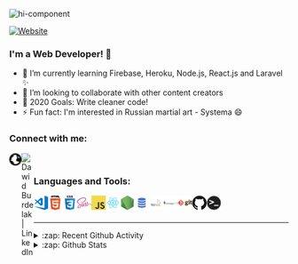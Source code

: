 ![hi-component](hi-component.png) 

[![Website](https://img.shields.io/website?label=davidburdelak.pl&style=for-the-badge&url=https%3A%2F%2Fdavidburdelak.pl)](https://davidburdelak.pl)

### I'm a Web Developer! 👋

- 🌱 I’m currently learning Firebase, Heroku, Node.js, React.js and Laravel ✨
- 👯 I’m looking to collaborate with other content creators
- 🥅 2020 Goals: Write cleaner code!
- ⚡ Fun fact: I'm interested in Russian martial art - Systema 😄

### Connect with me:

[<img align="left" alt="davidburdelak.pl" width="22px" src="https://raw.githubusercontent.com/iconic/open-iconic/master/svg/globe.svg" />](https://davidburdelak.pl)
[<img align="left" alt="Dawid Burdelak | LinkedIn" width="22px" src="https://cdn.jsdelivr.net/npm/simple-icons@v3/icons/linkedin.svg" />](https://pl.linkedin.com/in/dawid-burdelak)

<br />

### Languages and Tools:

[<img align="left" alt="Visual Studio Code" width="26px" src="https://raw.githubusercontent.com/github/explore/80688e429a7d4ef2fca1e82350fe8e3517d3494d/topics/visual-studio-code/visual-studio-code.png" />](https://github.com/davidburdelak/-photographer-CRM)
[<img align="left" alt="HTML5" width="26px" src="https://raw.githubusercontent.com/github/explore/80688e429a7d4ef2fca1e82350fe8e3517d3494d/topics/html/html.png" />](https://github.com/davidburdelak/-photographer-CRM)
[<img align="left" alt="CSS3" width="26px" src="https://raw.githubusercontent.com/github/explore/80688e429a7d4ef2fca1e82350fe8e3517d3494d/topics/css/css.png" />](https://github.com/davidburdelak/-photographer-CRM)
[<img align="left" alt="Sass" width="26px" src="https://raw.githubusercontent.com/github/explore/80688e429a7d4ef2fca1e82350fe8e3517d3494d/topics/sass/sass.png" />](https://github.com/davidburdelak/-photographer-CRM)
[<img align="left" alt="JavaScript" width="26px" src="https://raw.githubusercontent.com/github/explore/80688e429a7d4ef2fca1e82350fe8e3517d3494d/topics/javascript/javascript.png" />](https://github.com/davidburdelak/-photographer-CRM)
[<img align="left" alt="React" width="26px" src="https://raw.githubusercontent.com/github/explore/80688e429a7d4ef2fca1e82350fe8e3517d3494d/topics/react/react.png" />](https://github.com/davidburdelak/-photographer-CRM)
[<img align="left" alt="Node.js" width="26px" src="https://raw.githubusercontent.com/github/explore/80688e429a7d4ef2fca1e82350fe8e3517d3494d/topics/nodejs/nodejs.png" />](https://github.com/davidburdelak/-photographer-CRM)
[<img align="left" alt="SQL" width="26px" src="https://raw.githubusercontent.com/github/explore/80688e429a7d4ef2fca1e82350fe8e3517d3494d/topics/sql/sql.png" />](https://github.com/davidburdelak/-photographer-CRM)
[<img align="left" alt="MySQL" width="26px" src="https://raw.githubusercontent.com/github/explore/80688e429a7d4ef2fca1e82350fe8e3517d3494d/topics/mysql/mysql.png" />](https://github.com/davidburdelak/-photographer-CRM)
[<img align="left" alt="MongoDB" width="26px" src="https://raw.githubusercontent.com/github/explore/80688e429a7d4ef2fca1e82350fe8e3517d3494d/topics/mongodb/mongodb.png" />](https://github.com/davidburdelak/-photographer-CRM)
[<img align="left" alt="Git" width="26px" src="https://raw.githubusercontent.com/github/explore/80688e429a7d4ef2fca1e82350fe8e3517d3494d/topics/git/git.png" />](https://github.com/davidburdelak/-photographer-CRM)
[<img align="left" alt="GitHub" width="26px" src="https://raw.githubusercontent.com/github/explore/78df643247d429f6cc873026c0622819ad797942/topics/github/github.png" />](https://github.com/davidburdelak/-photographer-CRM)
[<img align="left" alt="Terminal" width="26px" src="https://raw.githubusercontent.com/github/explore/80688e429a7d4ef2fca1e82350fe8e3517d3494d/topics/terminal/terminal.png" />](https://github.com/davidburdelak/-photographer-CRM)

<br />
<br />

---

<details>
  <summary>:zap: Recent Github Activity</summary>
  
<!--START_SECTION:activity-->

</details>

<details>
  <summary>:zap: Github Stats</summary>

  <img align="left" alt="davidburdelak Github Stats" src="https://github-readme-stats.codestackr.vercel.app/api?username=davidburdelak&show_icons=true&hide_border=true" />

</details>
